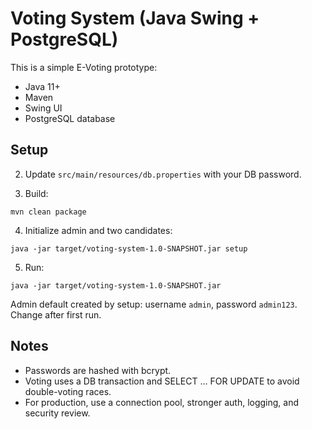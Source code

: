 # Voting System (Java Swing + PostgreSQL)

This is a simple E-Voting prototype:
- Java 11+
- Maven
- Swing UI
- PostgreSQL database

## Setup

2. Update `src/main/resources/db.properties` with your DB password.

3. Build:
```
mvn clean package
```

4. Initialize admin and two candidates:
```
java -jar target/voting-system-1.0-SNAPSHOT.jar setup
```

5. Run:
```
java -jar target/voting-system-1.0-SNAPSHOT.jar
```

Admin default created by setup: username `admin`, password `admin123`. Change after first run.

## Notes
- Passwords are hashed with bcrypt.
- Voting uses a DB transaction and SELECT ... FOR UPDATE to avoid double-voting races.
- For production, use a connection pool, stronger auth, logging, and security review.
